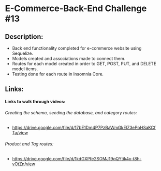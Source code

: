 # E-Commerce-Back-End Challenge #13

## Description:
* Back end functionality completed for e-commerce website using Sequelize.
* Models created and associations made to connect them.
* Routes for each model created in order to GET, POST, PUT, and DELETE model items.
* Testing done for each route in Insomnia Core.

## Links:

#### Links to walk through videos:
###### Creating the schema, seeding the database, and category routes:
* https://drive.google.com/file/d/17bE1Dm4P7PzBaWmGkElZ3ePoHSaKCfTa/view

###### Product and Tag routes:
* https://drive.google.com/file/d/1kdGXPfe2SOMJ19qQYtik4x-t8h-vOtZn/view
